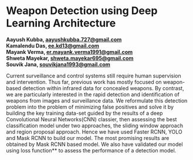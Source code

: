 # Weapon Detection using Deep Learning Architecture

<b>Aayush Kubba, aayushkubba.727@gmail.com</b> </br>
<b>Kamalendu Das, ee.kd13@gmail.com</b></br>
<b>Mayank Verma, er.mayank.verma1991@gmail.com</b></br>
<b>Shweta Mayekar, shweta.mayekar695@gmail.com</b></br>
<b>Souvik Jana, souvikjana1993@gmail.com</b></br>



Current surveillance and control systems still require human supervision and intervention. Thus far, previous work has mostly focused on weapon-based detection within infrared data for concealed weapons. By contrast, we are particularly interested in the rapid detection and identification of weapons from images and surveillance data.  We reformulate this detection problem into the problem of minimizing false positives and solve it by building the key training data-set guided by the results of a deep Convolutional Neural Networks(CNN) classier, then assessing the best classification model under two approaches, the sliding window approach and region proposal approach. Hence we have used  Faster RCNN, YOLO and Mask RCNN to build our model. The most promising results are obtained by Mask RCNN based model. We also have validated our model using loss function** to assess the performance of a detection model.

